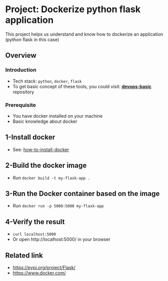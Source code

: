 # Project: Dockerize python flask application

This project helps us understand and know how to dockerize an application (python flask in this case)

## Overview

### Introduction

- Tech stack: `python`, `docker`, `flask`
- To get basic concept of these tools, you could visit: [**devops-basic**](https://github.com/tungbq/devops-basic) repository

### Prerequisite

- You have docker installed on your machine
- Basic knowledge about docker

## 1-Install docker

- See: [how-to-install-docker](https://github.com/Vaibhavkyadar/My_DevOps_Projects/blob/main/DevOps_Basic/README.md)

## 2-Build the docker image

- Run `docker build -t my-flask-app .`

## 3-Run the Docker container based on the image

- Run `docker run -p 5000:5000 my-flask-app`

## 4-Verify the result

- `curl localhost:5000`
- Or open http://localhost:5000/ in your browser


## Related link

- https://pypi.org/project/Flask/
- https://www.docker.com/

